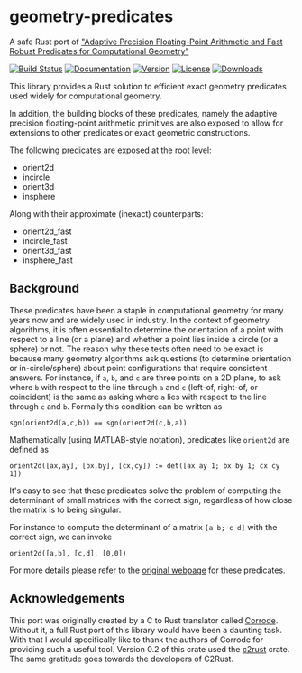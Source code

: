 # geometry-predicates

A safe Rust port of ["Adaptive Precision Floating-Point Arithmetic and Fast Robust
Predicates for Computational Geometry"](https://www.cs.cmu.edu/~quake/robust.html) 

[![Build Status](https://github.com/elrnv/geometry-predicates-rs/workflows/Test/badge.svg)](https://github.com/elrnv/geometry-predicates-rs/actions)
[![Documentation](https://docs.rs/geometry-predicates/badge.svg)](https://docs.rs/geometry-predicates)
[![Version](https://img.shields.io/crates/v/geometry-predicates.svg)](https://crates.io/crates/geometry-predicates)
[![License](https://img.shields.io/crates/l/geometry-predicates.svg)](https://github.com/elrnv/geometry-predicates-rs/blob/master/LICENSE)
[![Downloads](https://img.shields.io/crates/d/geometry-predicates.svg)](https://crates.io/crates/geometry-predicates)

This library provides a Rust solution to efficient exact geometry predicates
used widely for computational geometry.

In addition, the building blocks of these predicates, namely the adaptive precision
floating-point arithmetic primitives are also exposed to allow for extensions to
other predicates or exact geometric constructions.

The following predicates are exposed at the root level:
 - orient2d
 - incircle
 - orient3d
 - insphere

Along with their approximate (inexact) counterparts:
 - orient2d_fast 
 - incircle_fast
 - orient3d_fast
 - insphere_fast

## Background

These predicates have been a staple in computational geometry for many years now
and are widely used in industry.   In the context of geometry algorithms, it is
often essential to determine the orientation of a point with respect to a line (or a
plane) and whether a point lies inside a circle (or a sphere) or not.  The reason
why these tests often need to be exact is because many geometry algorithms
ask questions (to determine orientation or in-circle/sphere) about point
configurations that require consistent answers. For instance, if `a`, `b`, and
`c` are three points on a 2D plane, to ask where `b` with respect to the line
through `a` and `c` (left-of, right-of, or coincident) is the same as asking where
`a` lies with respect to the line through `c` and `b`.
Formally this condition can be written as
```
sgn(orient2d(a,c,b)) == sgn(orient2d(c,b,a))
```

Mathematically (using MATLAB-style notation), predicates like `orient2d` are
defined as
```
orient2d([ax,ay], [bx,by], [cx,cy]) := det([ax ay 1; bx by 1; cx cy 1])
```

It's easy to see that these predicates solve the problem of
computing the determinant of small matrices with the correct sign, regardless of how
close the matrix is to being singular.

For instance to compute the determinant of a matrix `[a b; c d]` with the
correct sign, we can invoke
```
orient2d([a,b], [c,d], [0,0])
```

For more details please refer to the [original
webpage](https://www.cs.cmu.edu/~quake/robust.html) for these predicates.

## Acknowledgements

This port was originally created by a C to Rust translator called
[Corrode](https://github.com/jameysharp/corrode). Without it, a full Rust port
of this library would have been a daunting task. With that I would specifically like to thank the
authors of Corrode for providing such a useful tool.
Version 0.2 of this crate used the [c2rust](https://c2rust.com/) crate. The same gratitude goes towards
the developers of C2Rust.
